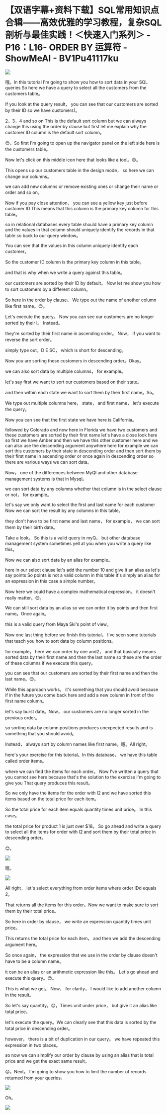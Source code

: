 # 【双语字幕+资料下载】SQL常用知识点合辑——高效优雅的学习教程，复杂SQL剖析与最佳实践！＜快速入门系列＞ - P16：L16- ORDER BY 运算符 - ShowMeAI - BV1Pu41117ku

![](img/23e7e024eacd8fc2fbd5216b1f322792_0.png)

哦。In this tutorial I'm going to show you how to sort data in your SQL queries So here we have a query to select all the customers from the customers table。

 If you look at the query result， you can see that our customers are sorted by their ID so we have customers1。

2，3，4 and so on This is the default sort column but we can always change this using the order by clause but first let me explain why the customer ID column is the default sort column。

😊，So first I'm going to open up the navigator panel on the left side here is the customers table。

 Now let's click on this middle icon here that looks like a tool。😊。

This opens up our customers table in the design mode， so here we can change our columns。

 we can add new columns or remove existing ones or change their name or order and so on。

Now if you pay close attention， you can see a yellow key just before customer ID This means that this column is the primary key column for this table。

 so in relational databases every table should have a primary key column and the values in that column should uniquely identify the records in that table so back to our query window。

You can see that the values in this column uniquely identify each customer。

 So the customer ID column is the primary key column in this table。

 and that is why when we write a query against this table。

 our customers are sorted by their ID by default。 Now let me show you how to sort customers by a different column。

 So here in the order by clause。 We type out the name of another column like first name。😊。

Let's execute the query。 Now you can see our customers are no longer sorted by their I。 Instead。

 they're sorted by their first name in ascending order。 Now， if you want to reverse the sort order。

 simply type out。D E SC， which is short for descending。

 Now you are sorting these customers in descending order。Okay。

 we can also sort data by multiple columns， for example。

 let's say first we want to sort our customers based on their state。

 and then within each state we want to sort them by their first name。So。

We type out multiple columns here， state， and first name， let's execute the query。

Now you can see that the first state we have here is California。

 followed by Colorado and now here in Florida we have two customers and these customers are sorted by their first name let's have a close look here so first we have Amber and then we have this other customer here and we can also use the descending argument anywhere here for example we can sort this customers by their state in descending order and then sort them by their first name in ascending order or once again in descending order so there are various ways we can sort data。

Now， one of the differences between MyQl and other database management systems is that in Mysql。

 we can sort data by any columns whether that column is in the select clause or not， for example。

 let's say we only want to select the first and last name for each customer Now we can sort the result by any columns in this table。

 they don't have to be first name and last name， for example， we can sort them by their birth date。

Take a look。 So this is a valid query in myQ， but other database management system sometimes yell at you when you write a query like this。

 Now we can also sort data by an alias for example。

 here in our select clause let's add the number 10 and give it an alias as let's say points So points is not a valid column in this table it's simply an alias for an expression in this case a simple number。

 Now here we could have a complex mathematical expression。 it doesn't really matter。😊。

We can still sort data by an alias so we can order it by points and then first name。Once again。

 this is a valid query from Maya Ski's point of view。

Now one last thing before we finish this tutorial， I've seen some tutorials that teach you how to sort data by column positions。

 for example， here we can order by one and2， and that basically means sorted data by their first name and then the last name so these are the order of these columns if we execute this query。

 you can see that our customers are sorted by their first name and then the last name。😊。

While this approach works， it's something that you should avoid because if in the future you come back here and add a new column in front of the first name column。

 let's say burst date。Now， our customers are no longer sorted in the previous order。

 so sorting data by column positions produces unexpected results and is something that you should avoid。

 Instead， always sort by column names like first name。嗯。All right。

 here's your exercise for this tutorial。In this database， we have this table called order items。

 where we can find the items for each order。 Now I've written a query that you cannot see here because that's the solution to the exercise I'm going to give you That query produces this result。

 So we only have the items for the order with I2 and we have sorted this items based on the total price for each item。

 So the total price for each item equals quantity times unit price。 In this case。

 the total price for product 1 is just over $18。 So go ahead and write a query to select all the items for order with I2 and sort them by their total price in descending order。

😊。

![](img/23e7e024eacd8fc2fbd5216b1f322792_2.png)

嗯。

![](img/23e7e024eacd8fc2fbd5216b1f322792_4.png)

All right， let's select everything from order items where order IDd equals 2。

That returns all the items for this order。Now we want to make sure to sort them by their total price。

 So here in order by clause， we write an expression quantity times unit price。

This returns the total price for each item， and then we add the descending argument here。

So once again， the expression that we use in the order by clause doesn't have to be a column name。

 it can be an alias or an arithmetic expression like this。 Let's go ahead and execute this query。😊。

This is what we get。 Now， for clarity， I would like to add another column in the result。

 So let's say quantity。😊，Times unit under price， but give it an alias like total price。

 let's execute the query。We can clearly see that this data is sorted by the total price in descending order。

 however， there is a bit of duplication in our query。 we have repeated this expression in two places。

 so now we can simplify our order by clause by using an alias that is total price and we get the exact same result。

😊，Next， I'm going to show you how to limit the number of records returned from your queries。



![](img/23e7e024eacd8fc2fbd5216b1f322792_6.png)

Oh。

![](img/23e7e024eacd8fc2fbd5216b1f322792_8.png)